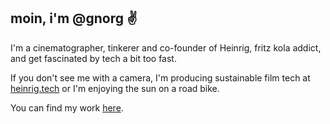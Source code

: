 moin, i'm @gnorg ✌
---
I'm a cinematographer, tinkerer and co-founder of Heinrig, fritz kola addict, and get fascinated by tech a bit too fast.

If you don't see me with a camera, I'm producing sustainable film tech at [heinrig.tech](https://heinrig.tech) or I'm enjoying the sun on a road bike.

You can find my work [here](https://gilstein.de). 

